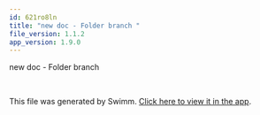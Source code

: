 ```yaml
---
id: 621ro8ln
title: "new doc - Folder branch "
file_version: 1.1.2
app_version: 1.9.0
---
```


new doc - Folder branch

<br/>

This file was generated by Swimm. [Click here to view it in the app](https://swimm-web-app.web.app/repos/Z2l0aHViJTNBJTNBTm9hUmVwbyUzQSUzQU5vYW96ZXI=/docs/621ro8ln).
